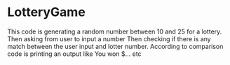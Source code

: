# LotteryGame

This code is generating a random number between 10 and 25 for a lottery. 
Then asking from user to input a number
Then checking if there is any match between the user input and lotter number.
According to comparison code is printing an output like You won $... etc
